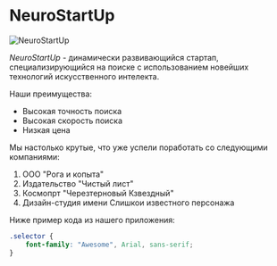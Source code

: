 # NeuroStartUp
![NeuroStartUp](https://raw.githubusercontent.com/netology-ds-team/git-homeworks/main/1_self/logo.png)

*NeuroStartUp* - динамически развивающийся стартап, специализирующийся на поиске с использованием новейших технологий искусственного интелекта.

Наши преимущества:

* Высокая точность поиска
* Высокая скорость поиска
* Низкая цена

Мы настолько крутые, что уже успели поработать со следующими компаниями:

1. ООО "Рога и копыта"
1. Издательство "Чистый лист"
1. Космопрт "Черезтерновый Кзвездный"
1. Дизайн-студия имени Слишкои известного персонажа

Ниже пример кода из нашего приложения:

```css
.selector {
    font-family: "Awesome", Arial, sans-serif;
}
```